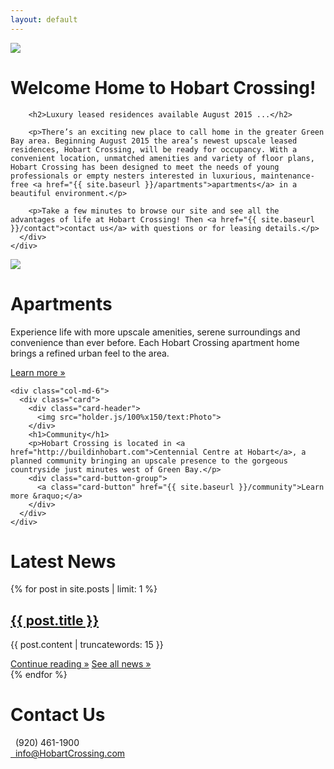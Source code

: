 ```yaml
---
layout: default
---
```

<div class="header-image">
<img src="{{ site.baseurl }}/img/hobart-elevation-1.jpg">
</div>

<div class="container">
  <div class="row">
    <div class="col-md-9 center-block">
      <div class="card header-card">
        <h1>Welcome Home to Hobart Crossing!</h1>
        
        <h2>Luxury leased residences available August 2015 ...</h2>

        <p>There’s an exciting new place to call home in the greater Green Bay area. Beginning August 2015 the area’s newest upscale leased residences, Hobart Crossing, will be ready for occupancy. With a convenient location, unmatched amenities and variety of floor plans, Hobart Crossing has been designed to meet the needs of young professionals or empty nesters interested in luxurious, maintenance-free <a href="{{ site.baseurl }}/apartments">apartments</a> in a beautiful environment.</p>

        <p>Take a few minutes to browse our site and see all the advantages of life at Hobart Crossing! Then <a href="{{ site.baseurl }}/contact">contact us</a> with questions or for leasing details.</p>
      </div>
    </div>
  </div>
  
  <div class="row">
    <div class="col-md-6">
      <div class="card">
        <div class="card-header">
          <img src="holder.js/100%x150/text:Photo">
        </div>
        <h1>Apartments</h1>
        <p>Experience life with more upscale amenities, serene surroundings and convenience than ever before. Each Hobart Crossing apartment home brings a refined urban feel to the area.</p>
        <div class="card-button-group">
          <a class="card-button" href="{{ site.baseurl }}/apartments">Learn more &raquo;</a>
        </div>
      </div>
    </div>
    
    <div class="col-md-6">
      <div class="card">
        <div class="card-header">
          <img src="holder.js/100%x150/text:Photo">
        </div>
        <h1>Community</h1>
        <p>Hobart Crossing is located in <a href="http://buildinhobart.com">Centennial Centre at Hobart</a>, a planned community bringing an upscale presence to the gorgeous countryside just minutes west of Green Bay.</p>
        <div class="card-button-group">
          <a class="card-button" href="{{ site.baseurl }}/community">Learn more &raquo;</a>
        </div>
      </div>
    </div>
  </div>
  
  <div class="row">
    <div class="col-md-6">
      <div class="card">
        <h1>Latest News</h1>
        {% for post in site.posts | limit: 1 %}
        <div class="post">
          <h2><a class="post-title" href="{{ post.url }}">{{ post.title }}</a></h2>
          {{ post.content | truncatewords: 15 }}</p><!-- weird Jekyll glitch, closing p tag required -->
          <div class="card-button-group">
            <a class="card-button" href="{{ post.url }}">Continue reading &raquo;</a>
            <a class="card-button" href="{{ site.baseurl }}/news">See all news &raquo;</a>
          </div>
          {% endfor %}
        </div>
      </div>
    </div>
    <div class="col-md-6">
      <div class="card">
        <h1>Contact Us</h1>
        <div class="card-button-group">
          <div class="card-button"><span class="glyphicon glyphicon-earphone"></span>&nbsp;&nbsp;(920) 461-1900</div>
          <a class="card-button" href="mailto:info@hobartcrossing.com"><span class="glyphicon glyphicon-envelope"></span>&nbsp;&nbsp;info@HobartCrossing.com</a>
        </div>
      </div>
    </div>
  </div>
</div>

